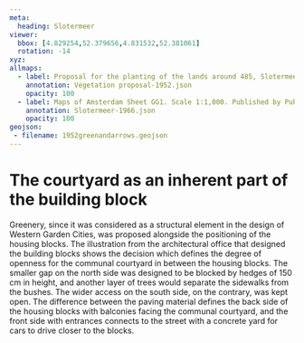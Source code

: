 ```yaml
---
meta:
  heading: Slotermeer
viewer:
  bbox: [4.829254,52.379656,4.831532,52.381061]
  rotation: -14
xyz:
allmaps:
  - label: Proposal for the planting of the lands around 485, Slotermeer Deel A. Scale 1:200. Stadsarchief Amsterdam. Drew and published by Architectenbureau Berghoef & Klarenbeek, 1952
    annotation: Vegetation proposal-1952.json
    opacity: 100
  - label: Maps of Amsterdam Sheet GG1. Scale 1:1,000. Published by Public Works Department and its legal successors, 1966
    annotation: Slotermeer-1966.json
    opacity: 100
geojson:
 - filename: 1952greenandarrows.geojson
---
```

# The courtyard as an inherent part of the building block
Greenery, since it was considered as a structural element in the design of Western Garden Cities, was proposed alongside the positioning of the housing blocks. The illustration from the architectural office that designed the building blocks shows the decision which defines the degree of openness for the communal courtyard in between the housing blocks. The smaller gap on the north side was designed to be blocked by hedges of 150 cm in height, and another layer of trees would separate the sidewalks from the bushes. The wider access on the south side, on the contrary, was kept open. The difference between the paving material defines the back side of the housing blocks with balconies facing the communal courtyard, and the front side with entrances connects to the street with a concrete yard for cars to drive closer to the blocks.